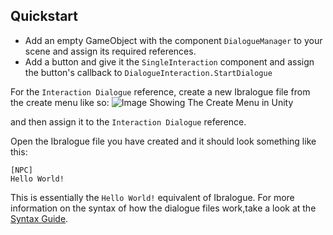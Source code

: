 ## Quickstart

* Add an empty GameObject with the component `DialogueManager` to your scene and assign its required references.
* Add a button and give it the `SingleInteraction` component and assign the button's callback to `DialogueInteraction.StartDialogue`

For the `Interaction Dialogue` reference, create a new Ibralogue file from the create menu like so:
![Image Showing The Create Menu in Unity](https://i.ibb.co/F6hcNJz/image.png)

and then assign it to the `Interaction Dialogue` reference.

Open the Ibralogue file you have created and it should look something like this:

```text
[NPC]
Hello World!
```

This is essentially the `Hello World!` equivalent of Ibralogue. For more information on the syntax of how the dialogue files work,take a look at the [Syntax Guide](syntax-guide.md).
